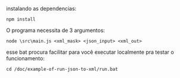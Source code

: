 
instalando as dependencias:
```
npm install
```

O programa necessita de 3 argumentos:
```
node \src\main.js <xml_mask> <json_input> <xml_out>
```

esse bat procura facilitar para você executar localmente pra testar o funcionamento:
```
cd /doc/example-of-run-json-to-xml/run.bat
```


<criar um shell script para ambientes linux>
